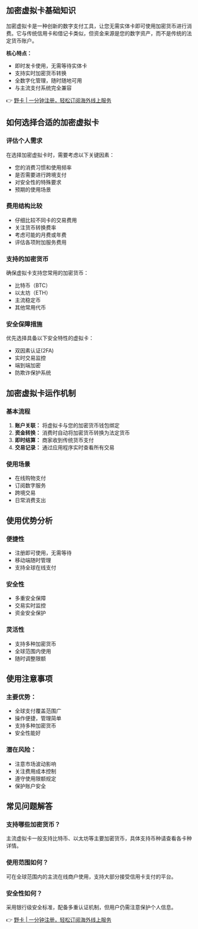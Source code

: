 ## 加密虚拟卡基础知识

加密虚拟卡是一种创新的数字支付工具，让您无需实体卡即可使用加密货币进行消费。它与传统信用卡和借记卡类似，但资金来源是您的数字资产，而不是传统的法定货币账户。

**核心特点：**

* 即时发卡使用，无需等待实体卡
* 支持实时加密货币转换
* 全数字化管理，随时随地可用
* 与主流支付系统完全兼容

👉 [野卡 | 一分钟注册，轻松订阅海外线上服务](https://bit.ly/bewildcard)

## 如何选择合适的加密虚拟卡

### 评估个人需求

在选择加密虚拟卡时，需要考虑以下关键因素：

* 您的消费习惯和使用频率
* 是否需要进行跨境支付
* 对安全性的特殊要求
* 预期的使用场景

### 费用结构比较

* 仔细比较不同卡的交易费用
* 关注货币转换费率
* 考虑可能的月费或年费
* 评估各项附加服务费用

### 支持的加密货币

确保虚拟卡支持您常用的加密货币：
* 比特币（BTC）
* 以太坊（ETH）
* 主流稳定币
* 其他常用代币

### 安全保障措施

优先选择具备以下安全特性的虚拟卡：
* 双因素认证(2FA)
* 实时交易监控
* 端到端加密
* 防欺诈保护系统

## 加密虚拟卡运作机制

### 基本流程

1. **账户关联：** 将虚拟卡与您的加密货币钱包绑定
2. **资金转换：** 消费时自动将加密货币转换为法定货币
3. **即时结算：** 商家收到传统货币支付
4. **交易记录：** 通过应用程序实时查看所有交易

### 使用场景

* 在线购物支付
* 订阅数字服务
* 跨境交易
* 日常消费支出

## 使用优势分析

### 便捷性
* 注册即可使用，无需等待
* 移动端随时管理
* 支持全球在线支付

### 安全性
* 多重安全保障
* 交易实时监控
* 资金安全保护

### 灵活性
* 支持多种加密货币
* 全球范围内使用
* 随时调整限额

## 使用注意事项

### 主要优势：
* 全球支付覆盖范围广
* 操作便捷，管理简单
* 支持多种加密货币
* 安全性能好

### 潜在风险：
* 注意市场波动影响
* 关注费用成本控制
* 遵守使用限额规定
* 保护账户安全

## 常见问题解答

### 支持哪些加密货币？
主流虚拟卡一般支持比特币、以太坊等主要加密货币，具体支持币种请查看各卡种详情。

### 使用范围如何？
可在全球范围内的主流在线商户使用，支持大部分接受信用卡支付的平台。

### 安全性如何？
采用银行级安全标准，配备多重认证机制，但用户仍需注意保护个人信息。

👉 [野卡 | 一分钟注册，轻松订阅海外线上服务](https://bit.ly/bewildcard)